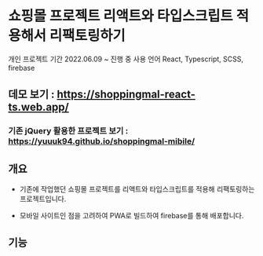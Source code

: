# 쇼핑몰 프로젝트 리액트와 타입스크립트 적용해서 리팩토링하기

  개인 프로젝트
  기간 2022.06.09 ~ 진행 중
  사용 언어 React, Typescript, SCSS, firebase

## 데모 보기 : https://shoppingmal-react-ts.web.app/

### 기존 jQuery 활용한 프로젝트 보기 : https://yuuuk94.github.io/shoppingmal-mibile/

## 개요

* 기존에 작업했던 쇼핑몰 프로젝트를 리액트와 타입스크립트를 적용해 리팩토링하는 프로젝트입니다.

* 모바일 사이트인 점을 고려하여 PWA로 빌드하여 firebase를 통해 배포합니다.

## 기능
